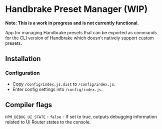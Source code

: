 # Handbrake Preset Manager (WIP)

**Note: This is a work in progress and is not currently functional.**

App for managing Handbrake presets that can be exported as commands
for the CLI version of Handbrake which doesn't natively support
custom presets.

## Installation

### Configuration

* Copy `/config/index.js.dist` to `/config/index.js`.
* Enter config settings into `/config/index.js`.

## Compiler flags

`HPM_DEBUG_UI_STATE` - `false` - If set to true, outputs debugging information related to UI Router
states to the console.

